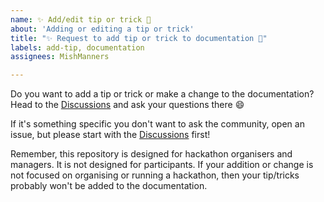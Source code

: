 ```yaml
---
name: ✨ Add/edit tip or trick 🔮
about: 'Adding or editing a tip or trick'
title: "✨ Request to add tip or trick to documentation 🔮"
labels: add-tip, documentation
assignees: MishManners

---
```


Do you want to add a tip or trick or make a change to the documentation? Head to the [Discussions](https://github.com/github/hackathons/discussions) and ask your questions there 😄

If it's something specific you don't want to ask the community, open an issue, but please start with the [Discussions](https://github.com/github/hackathons/discussions) first!

Remember, this repository is designed for hackathon organisers and managers. It is not designed for participants. If your addition or change is not focused on organising or running a hackathon, then your tip/tricks probably won't be added to the documentation.
